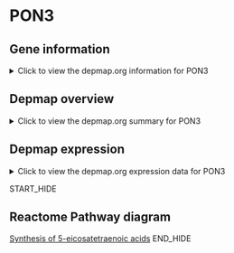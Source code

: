 <h1>PON3</h1>

<h2>Gene information</h2>
<details>
  <summary>Click to view the depmap.org information for PON3</summary>
  <iframe src="https://depmap.org/portal/gene/PON3?tab=about" style="border:none;width:100%;height:800px"></iframe>
</details>

<h2>Depmap overview</h2>
<details>
  <summary>Click to view the depmap.org summary for PON3</summary>
  <iframe src="https://depmap.org/portal/gene/PON3?tab=overview" style="border:none;width:100%;height:800px"></iframe>
</details>

<h2>Depmap expression</h2>
<details>
  <summary>Click to view the depmap.org expression data for PON3</summary>
  <iframe src="https://depmap.org/portal/gene/PON3?tab=characterization" style="border:none;width:100%;height:800px"></iframe>
</details>


START_HIDE
<h2>Reactome Pathway diagram</h2>
<a href="https://reactome.org/PathwayBrowser/#/R-HSA-2142688">Synthesis of 5-eicosatetraenoic acids</a>
END_HIDE


